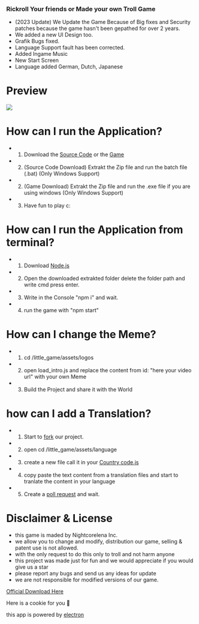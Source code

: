 ### Rickroll Your friends or Made your own Troll Game

- (2023 Update) We Update the Game Because of Big fixes and Security patches because the game hasn't been gepathed for over 2 years.
- We added a new UI Design too.
- Grafik Bugs fixed.
- Language Support fault has been corrected.
- Added Ingame Music
- New Start Screen 
- Language added German, Dutch, Japanese

# Preview 

<img src="https://media.discordapp.net/attachments/805925040330637332/1127080871061622784/Screenshot_135.png">

# How can I run the Application?

- 1. Download the [Source Code](https://github.com/Nightcorelena/troll-your-friends/archive/refs/heads/main.zip) or the [Game](https://github.com/Nightcorelena/troll-your-friends/releases)
- 2. (Source Code Download) Extrakt the Zip file and run the batch file (.bat) (Only Windows Support)
- 2. (Game Download) Extrakt the Zip file and run the .exe file if you are using windows (Only Windows Support)
- 3. Have fun to play c:

# How can I run the Application from terminal?

- 1. Download [Node.js](https://nodejs.org/en/download)
- 2. Open the downloaded extrakted folder delete the folder path and write cmd press enter.
- 3. Write in the Console "npm i" and wait.
- 4. run the game with "npm start"

# How can I change the Meme?

- 1. cd /little_game/assets/logos
- 2. open load_intro.js and replace the content from id: "here your video url" with your own Meme
- 3. Build the Project and share it with the World

# how can I add a Translation?

- 1. Start to [fork](https://github.com/Nightcorelena/troll-your-friends/fork) our project.
- 2. open cd /little_game/assets/language
- 3. create a new file call it in your [Country code.js](https://www.w3schools.com/tags/ref_country_codes.asp)
- 4. copy paste the text content from a translation files and start to tranlate the content in your language
- 5. Create a [poll request]() and wait.

# Disclaimer & License

- this game is maded by Nightcorelena Inc.
- we allow you to change and modify, distribution our game, selling & patent use is not allowed.
- with the only request to do this only to troll and not harm anyone
- this project was made just for fun and we would appreciate if you would give us a star
- please report any bugs and send us any ideas for update
- we are not responsible for modified versions of our game.

[Official Download Here](https://github.com/Nightcorelena/troll-your-friends/releases)

Here is a cookie for you 🍪

this app is powered by [electron](https://www.electronjs.org/)